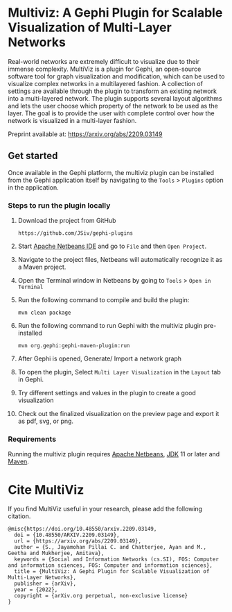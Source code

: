 # Multiviz: A Gephi Plugin for Scalable Visualization of Multi-Layer Networks

Real-world networks are extremely difficult to visualize due to their immense complexity. MultiViz is a plugin for Gephi, an open-source software tool for graph visualization and modification, which can be used to visualize complex networks in a multilayered fashion. A collection of settings are available through the plugin to transform an existing network into a multi-layered network. The plugin supports several layout algorithms and lets the user choose which property of the network to be used as the layer. The goal is to provide the user with complete control over how the network is visualized in a multi-layer fashion.

Preprint available at: https://arxiv.org/abs/2209.03149

## Get started

Once available in the Gephi platform, the multiviz plugin can be installed from the Gephi application itself by navigating to the `Tools` > `Plugins` option in the application.

### Steps to run the plugin locally

1. Download the project from GitHub
    
       https://github.com/JSiv/gephi-plugins

2. Start [Apache Netbeans IDE](https://netbeans.apache.org/) and go to `File` and then `Open Project`. 
3. Navigate to the project files, Netbeans will automatically recognize it as a Maven project.
4. Open the Terminal window in Netbeans by going to `Tools` > `Open in Terminal`
5. Run the following command to compile and build the plugin:

       mvn clean package

6. Run the following command to run Gephi with the multiviz plugin pre-installed

       mvn org.gephi:gephi-maven-plugin:run

7. After Gephi is opened, Generate/ Import a network graph
8. To open the plugin, Select `Multi Layer Visualization` in the `Layout` tab in Gephi.
9. Try different settings and values in the plugin to create a good visualization
10. Check out the finalized visualization on the preview page and export it as pdf, svg, or png.



### Requirements

Running the multiviz plugin requires [Apache Netbeans](https://netbeans.apache.org/), [JDK](https://www.oracle.com/java/technologies/downloads/) 11 or later and [Maven](http://maven.apache.org/).

# Cite MultiViz

If you find MultiViz useful in your research, please add the following citation.

```
@misc{https://doi.org/10.48550/arxiv.2209.03149,
  doi = {10.48550/ARXIV.2209.03149},
  url = {https://arxiv.org/abs/2209.03149},
  author = {S., Jayamohan Pillai C. and Chatterjee, Ayan and M., Geetha and Mukherjee, Amitava},
  keywords = {Social and Information Networks (cs.SI), FOS: Computer and information sciences, FOS: Computer and information sciences},
  title = {MultiViz: A Gephi Plugin for Scalable Visualization of Multi-Layer Networks},
  publisher = {arXiv},
  year = {2022},
  copyright = {arXiv.org perpetual, non-exclusive license}
}
```
